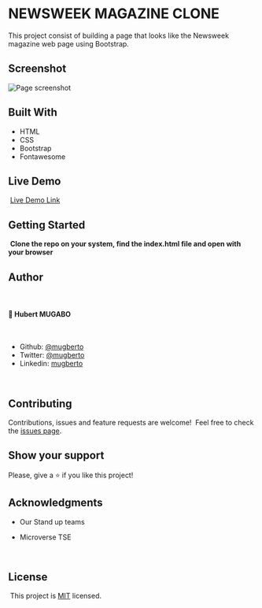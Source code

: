 # NEWSWEEK MAGAZINE CLONE
This project consist of building a page that looks like the Newsweek magazine web page using Bootstrap.

## Screenshot

![Page screenshot](images/app_screenshot.png)

## Built With

- HTML
- CSS
- Bootstrap
- Fontawesome
  ​

## Live Demo

​
[Live Demo Link](https://rawcdn.githack.com/mugberto/old-apple-web-homepage-clone/ec75664558f748f6994f922897ad8c380bfe4b8f/index.html)
​

## Getting Started

​
**Clone the repo on your system, find the index.html file and open with your browser**
​

## Author
​
#### 👤 **Hubert MUGABO**
​
- Github: [@mugberto](https://github.com/mugberto)
- Twitter: [@mugberto](https://twitter.com/mugberto)
- Linkedin: [mugberto](https://www.linkedin.com/in/hubert-mugabo-23144b6a/)

 ​
## Contributing

Contributions, issues and feature requests are welcome!
​
Feel free to check the [issues page](https://github.com/mugberto/old-apple-web-homepage-clone/issues).
​

## Show your support

Please, give a ⭐️ if you like this project!
​

## Acknowledgments

- Our Stand up teams
- Microverse TSE

  ​
## License
​
This project is [MIT](lic.url) licensed.